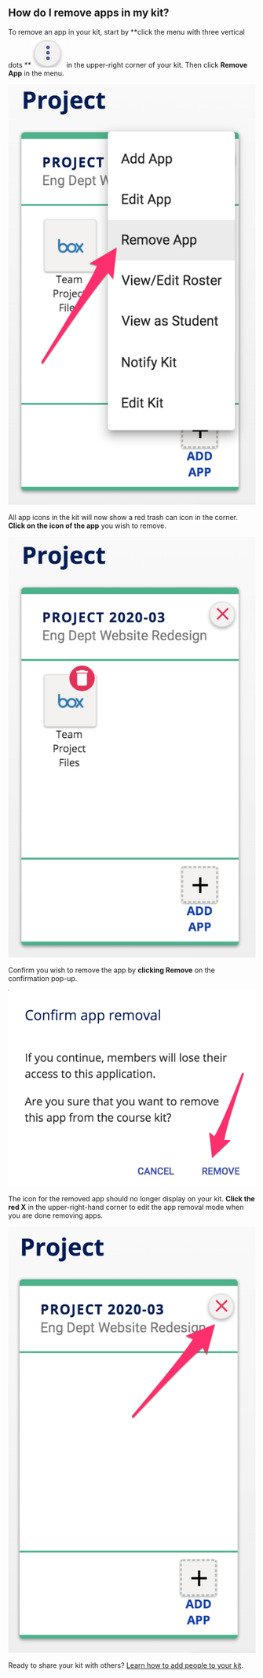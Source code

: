 ## How do I remove apps in my kit?

To remove an app in your kit, start by **click the menu with three vertical dots **![image alt text](images/image_24.png) in the upper-right corner of your kit.  Then click **Remove App** in the menu.

![image alt text](images/image_25.png)

All app icons in the kit will now show a red trash can icon in the corner.  **Click on the icon of the app** you wish to remove.

![image alt text](images/image_26.png)

Confirm you wish to remove the app by **clicking Remove** on the confirmation pop-up.

![image alt text](images/image_27.png)

The icon for the removed app should no longer display on your kit.  **Click the red X** in the upper-right-hand corner to edit the app removal mode when you are done removing apps.

![image alt text](images/image_28.png)

Ready to share your kit with others? [Learn how to add people to your kit](https://docs.google.com/document/d/191afjFSG7taeRvPbbw3HsolaJOAhj4y9ezxhXBGsjic/edit?usp=sharing).
